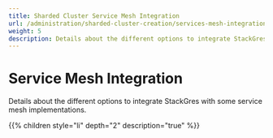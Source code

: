 ```yaml
---
title: Sharded Cluster Service Mesh Integration
url: /administration/sharded-cluster-creation/services-mesh-integration
weight: 5
description: Details about the different options to integrate StackGres with some service mesh implementations.
---
```


# Service Mesh Integration

Details about the different options to integrate StackGres with some service mesh implementations.

{{% children style="li" depth="2" description="true" %}}